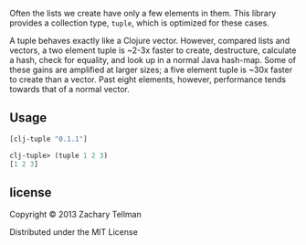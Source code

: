 Often the lists we create have only a few elements in them.  This library provides a collection type, `tuple`, which is optimized for these cases.  

A tuple behaves exactly like a Clojure vector.  However, compared lists and vectors, a two element tuple is ~2-3x faster to create, destructure, calculate a hash, check for equality, and look up in a normal Java hash-map.  Some of these gains are amplified at larger sizes; a five element tuple is ~30x faster to create than a vector.  Past eight elements, however, performance tends towards that of a normal vector.

## Usage

```clj
[clj-tuple "0.1.1"]
```

```clj
clj-tuple> (tuple 1 2 3)
[1 2 3]
```

## license

Copyright © 2013 Zachary Tellman

Distributed under the MIT License
